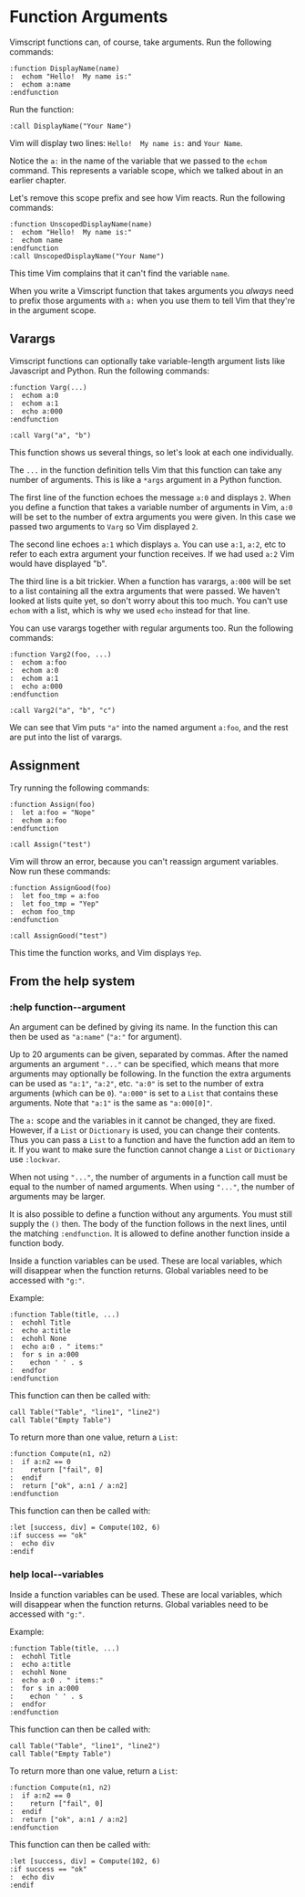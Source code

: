 Function Arguments
==================

Vimscript functions can, of course, take arguments.  Run the following
commands:

    :function DisplayName(name)
    :  echom "Hello!  My name is:"
    :  echom a:name
    :endfunction

Run the function:

    :call DisplayName("Your Name")

Vim will display two lines: `Hello!  My name is:` and `Your Name`.

Notice the `a:` in the name of the variable that we passed to the
`echom` command.  This represents a variable scope, which we talked
about in an earlier chapter.

Let's remove this scope prefix and see how Vim reacts.  Run the
following commands:

    :function UnscopedDisplayName(name)
    :  echom "Hello!  My name is:"
    :  echom name
    :endfunction
    :call UnscopedDisplayName("Your Name")

This time Vim complains that it can't find the variable `name`.

When you write a Vimscript function that takes arguments you *always*
need to prefix those arguments with `a:` when you use them to tell Vim
that they're in the argument scope.

Varargs
-------

Vimscript functions can optionally take variable-length argument lists
like Javascript and Python.  Run the following commands:

    :function Varg(...)
    :  echom a:0
    :  echom a:1
    :  echo a:000
    :endfunction

    :call Varg("a", "b")

This function shows us several things, so let's look at each one
individually.

The `...` in the function definition tells Vim that this function can
take any number of arguments.  This is like a `*args` argument in a
Python function.

The first line of the function echoes the message `a:0` and displays
`2`.  When you define a function that takes a variable number of
arguments in Vim, `a:0` will be set to the number of extra arguments you
were given.  In this case we passed two arguments to `Varg` so Vim
displayed `2`.

The second line echoes `a:1` which displays `a`.  You can use `a:1`,
`a:2`, etc to refer to each extra argument your function receives.  If
we had used `a:2` Vim would have displayed "b".

The third line is a bit trickier.  When a function has varargs, `a:000`
will be set to a list containing all the extra arguments that were
passed.  We haven't looked at lists quite yet, so don't worry about this
too much.  You can't use `echom` with a list, which is why we used
`echo` instead for that line.

You can use varargs together with regular arguments too.  Run the
following commands:

    :function Varg2(foo, ...)
    :  echom a:foo
    :  echom a:0
    :  echom a:1
    :  echo a:000
    :endfunction

    :call Varg2("a", "b", "c")

We can see that Vim puts `"a"` into the named argument `a:foo`, and the
rest are put into the list of varargs.

Assignment
----------

Try running the following commands:

    :function Assign(foo)
    :  let a:foo = "Nope"
    :  echom a:foo
    :endfunction

    :call Assign("test")

Vim will throw an error, because you can't reassign argument variables.
Now run these commands:

    :function AssignGood(foo)
    :  let foo_tmp = a:foo
    :  let foo_tmp = "Yep"
    :  echom foo_tmp
    :endfunction

    :call AssignGood("test")

This time the function works, and Vim displays `Yep`.

From the help system
--------------------

### :help function--argument

An argument can be defined by giving its name. In the function this can
then be used as `"a:name"` (`"a:"` for argument).

Up to 20 arguments can be given, separated by commas.  After the named
arguments an argument `"..."` can be specified, which means that more
arguments may optionally be following.  In the function the extra
arguments can be used as `"a:1"`, `"a:2"`, etc.  `"a:0"` is set to the
number of extra arguments (which can be `0`).  `"a:000"` is set to a
`List` that contains these arguments.  Note that `"a:1"` is the same as
`"a:000[0]"`.

The `a:` scope and the variables in it cannot be changed, they are
fixed.  However, if a `List` or `Dictionary` is used, you can change
their contents.  Thus you can pass a `List` to a function and have the
function add an item to it.  If you want to make sure the function
cannot change a `List` or `Dictionary` use `:lockvar`.

When not using `"..."`, the number of arguments in a function call must
be equal to the number of named arguments.  When using `"..."`, the
number of arguments may be larger.

It is also possible to define a function without any arguments.  You
must still supply the `()` then.  The body of the function follows in
the next lines, until the matching `:endfunction`.  It is allowed to
define another function inside a function body.

Inside a function variables can be used.  These are local variables,
which will disappear when the function returns.  Global variables need
to be accessed with `"g:"`.

Example:

    :function Table(title, ...)
    :  echohl Title
    :  echo a:title
    :  echohl None
    :  echo a:0 . " items:"
    :  for s in a:000
    :    echon ' ' . s
    :  endfor
    :endfunction

This function can then be called with:

    call Table("Table", "line1", "line2")
    call Table("Empty Table")

To return more than one value, return a `List`:

    :function Compute(n1, n2)
    :  if a:n2 == 0
    :    return ["fail", 0]
    :  endif
    :  return ["ok", a:n1 / a:n2]
    :endfunction

This function can then be called with:

    :let [success, div] = Compute(102, 6)
    :if success == "ok"
    :  echo div
    :endif

### help local--variables

Inside a function variables can be used.  These are local variables,
which will disappear when the function returns.  Global variables need
to be accessed with `"g:"`.

Example:

    :function Table(title, ...)
    :  echohl Title
    :  echo a:title
    :  echohl None
    :  echo a:0 . " items:"
    :  for s in a:000
    :    echon ' ' . s
    :  endfor
    :endfunction

This function can then be called with:

    call Table("Table", "line1", "line2")
    call Table("Empty Table")

To return more than one value, return a `List`:

    :function Compute(n1, n2)
    :  if a:n2 == 0
    :    return ["fail", 0]
    :  endif
    :  return ["ok", a:n1 / a:n2]
    :endfunction

This function can then be called with:

    :let [success, div] = Compute(102, 6)
    :if success == "ok"
    :  echo div
    :endif
